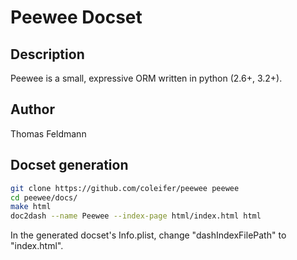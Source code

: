 Peewee Docset
=======================

## Description
Peewee is a small, expressive ORM written in python (2.6+, 3.2+).

## Author
Thomas Feldmann

## Docset generation
```bash
git clone https://github.com/coleifer/peewee peewee
cd peewee/docs/
make html
doc2dash --name Peewee --index-page html/index.html html
```

In the generated docset's Info.plist, change "dashIndexFilePath" to "index.html".
